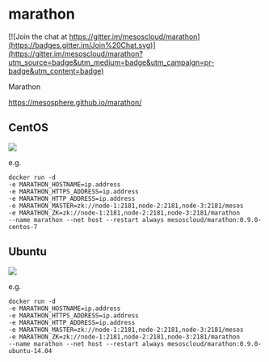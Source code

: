 # marathon

[![Join the chat at https://gitter.im/mesoscloud/marathon](https://badges.gitter.im/Join%20Chat.svg)](https://gitter.im/mesoscloud/marathon?utm_source=badge&utm_medium=badge&utm_campaign=pr-badge&utm_content=badge)

Marathon

https://mesosphere.github.io/marathon/

## CentOS

[![](https://badge.imagelayers.io/mesoscloud/marathon:0.9.0-centos-7.svg)](https://imagelayers.io/?images=mesoscloud/marathon:0.9.0-centos-7)

e.g.

```
docker run -d
-e MARATHON_HOSTNAME=ip.address
-e MARATHON_HTTPS_ADDRESS=ip.address
-e MARATHON_HTTP_ADDRESS=ip.address
-e MARATHON_MASTER=zk://node-1:2181,node-2:2181,node-3:2181/mesos
-e MARATHON_ZK=zk://node-1:2181,node-2:2181,node-3:2181/marathon
--name marathon --net host --restart always mesoscloud/marathon:0.9.0-centos-7
```

## Ubuntu

[![](https://badge.imagelayers.io/mesoscloud/marathon:0.9.0-ubuntu-14.04.svg)](https://imagelayers.io/?images=mesoscloud/marathon:0.9.0-ubuntu-14.04)

e.g.

```
docker run -d
-e MARATHON_HOSTNAME=ip.address
-e MARATHON_HTTPS_ADDRESS=ip.address
-e MARATHON_HTTP_ADDRESS=ip.address
-e MARATHON_MASTER=zk://node-1:2181,node-2:2181,node-3:2181/mesos
-e MARATHON_ZK=zk://node-1:2181,node-2:2181,node-3:2181/marathon
--name marathon --net host --restart always mesoscloud/marathon:0.9.0-ubuntu-14.04
```
